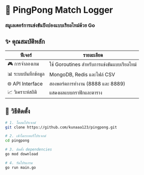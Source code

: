 # 🏓 PingPong Match Logger
### สมูเลเตอร์การแข่งขันปิงปองแบบเรียลไทม์ด้วย Go


## ✨ คุณสมบัติหลัก
| ฟีเจอร์ | รายละเอียด |
|---------|------------|
| 🎮 การจำลองเกม | ใช้ Goroutines สำหรับการแข่งขันแบบเรียลไทม์ |
| 📊 ระบบบันทึกข้อมูล | MongoDB, Redis และไฟล์ CSV |
| 🌐 API Interface | สองพอร์ตการทำงาน (8888 และ 8889) |
| 📈 วิเคราะห์สถิติ | แสดงผลแบบกราฟิกและตาราง |

## 🚀 วิธีติดตั้ง
```bash
# 1. โคลนโปรเจกต์
git clone https://github.com/kunaaa123/pingpong.git

# 2. เข้าไดเรกทอรีโปรเจกต์
cd pingpong

# 3. ติดตั้ง dependencies
go mod download

# 4. รันโปรแกรม
go run main.go